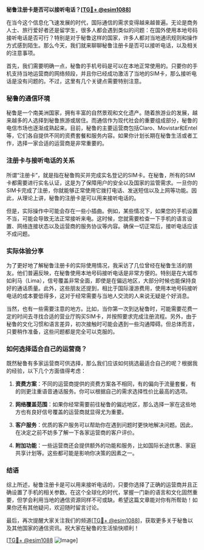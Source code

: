 **秘鲁注册卡是否可以接听电话？[[TG💪+ @esim1088](https://t.me/s/esim1088)]**

在当今这个信息化飞速发展的时代，国际通信的需求变得越来越普遍。无论是商务人士、旅行爱好者还是留学生，很多人都会遇到类似的问题：在国外使用本地号码接听电话是否可行？特别是对于秘鲁这样的国家，许多人都对当地通讯规则和操作方式感到陌生。那么今天，我们就来聊聊秘鲁注册卡是否可以接听电话，以及相关的注意事项。

首先，我们需要明确一点，秘鲁的手机号码是可以在本地正常使用的。只要你的手机支持当地运营商的网络频段，并且你已经成功激活了当地的SIM卡，那么接听电话是没有问题的。不过，这里有几个关键点需要特别注意。

### 秘鲁的通信环境

秘鲁是一个南美洲国家，拥有丰富的自然景观和文化遗产。随着旅游业的发展，越来越多的人选择到秘鲁旅游或居住。而通信作为现代社会的重要组成部分，秘鲁的电信市场也逐渐成熟起来。目前，秘鲁的主要运营商包括Claro、Movistar和Entel等，它们各自提供不同的资费套餐和服务内容。如果你计划长期在秘鲁生活或者工作，选择一家合适的运营商是非常重要的。

### 注册卡与接听电话的关系

所谓“注册卡”，就是指在秘鲁购买并完成实名登记的SIM卡。在秘鲁，所有的SIM卡都需要进行实名认证，这是为了保障用户的安全以及国家的监管需求。一旦你的SIM卡完成了注册，你就能够正常使用它拨打电话、发送短信以及上网等功能。因此，从理论上讲，秘鲁的注册卡是可以用来接听电话的。

但是，实际操作中可能会存在一些小插曲。例如，某些情况下，如果您的手机设置不当，可能会导致无法正常接听来电。这时候，您就需要检查一下手机的语言设置、网络连接状态以及运营商的服务协议等内容。确保一切正常后，接听电话应该不成问题。

### 实际体验分享

为了更好地了解秘鲁注册卡的实际使用情况，我采访了几位曾经在秘鲁生活的朋友。他们普遍反映，在秘鲁使用本地号码接听电话是非常方便的。特别是在大城市如利马（Lima），信号覆盖非常全面，即使是在偏远地区，大部分时候也能保持良好的通话质量。此外，这些朋友还提到，相比于国际漫游费用，使用本地号码接听电话的成本要低得多，这对于经常需要与当地人交流的人来说无疑是个好消息。

当然，也有一些需要注意的地方。比如，当你第一次到达秘鲁时，可能需要花费一定的时间去寻找合适的营业厅购买SIM卡，并按照要求完成注册流程。另外，由于秘鲁的文化习惯和语言差异，初次接触时可能会遇到一些沟通障碍。但总体而言，只要稍作准备，这些问题都是完全可以克服的。

### 如何选择适合自己的运营商？

既然秘鲁有多家运营商可供选择，那么我们应该如何挑选最适合自己的呢？根据我的经验，以下几个方面值得考虑：

1. **资费方案**：不同的运营商提供的资费方案各不相同，有的偏向于流量套餐，有的则更注重语音通话服务。你可以根据自己的需求选择性价比最高的选项。
   
2. **网络覆盖范围**：如果你经常需要前往秘鲁的偏远地区，那么选择一家在这些地方也有良好信号覆盖的运营商就显得尤为重要。

3. **客户服务**：优质的客户服务可以帮助你在遇到问题时更快地解决问题。因此，在决定之前不妨多了解一下各家运营商的客户评价。

4. **附加功能**：一些运营商还会提供额外的功能和服务，比如国际长途优惠、家庭共享计划等。这些都可能是影响你决策的因素之一。

### 结语

综上所述，秘鲁注册卡是可以用来接听电话的，只要你选择了正确的运营商并且正确设置了手机的相关参数。在这个全球化的时代，掌握一门新的语言和文化固然重要，但学会利用当地的通信资源同样不可或缺。希望这篇文章能对你有所帮助！如果你还有其他疑问，欢迎随时留言讨论。

最后，再次提醒大家关注我们的频道[[TG💪+ @esim1088](https://t.me/s/esim1088)]，获取更多关于秘鲁以及其他国家的通信资讯。祝大家在秘鲁的生活愉快顺利！

[[TG💪+ @esim1088](https://t.me/s/esim1088) ![Image](https://i.postimg.cc/4NQfJmqS/Snipaste-2025-05-13-00-14-12.png)]